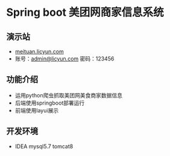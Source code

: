 # Spring boot 美团网商家信息系统

## 演示站
- [meituan.licyun.com](https://meituan.licyun.com)
- 账号：admin@licyun.com 密码：123456

## 功能介绍
- 运用python爬虫抓取美团网美食商家数据信息
- 后端使用springboot部署运行
- 前端使用layui展示

## 开发环境
- IDEA  mysql5.7  tomcat8